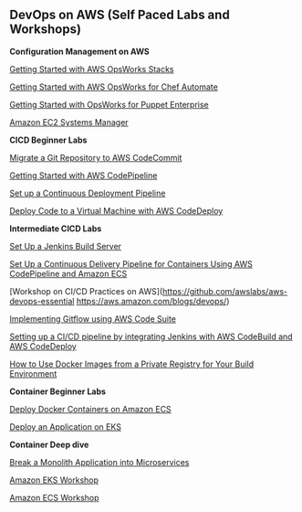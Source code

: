 
## DevOps on AWS (Self Paced Labs and Workshops)

**Configuration Management on AWS**

[Getting Started with AWS OpsWorks Stacks](https://docs.aws.amazon.com/opsworks/latest/userguide/gettingstarted_intro.html)

[Getting Started with AWS OpsWorks for Chef Automate](https://docs.aws.amazon.com/opsworks/latest/userguide/gettingstarted-opscm.html)

[Getting Started with OpsWorks for Puppet Enterprise](https://docs.aws.amazon.com/opsworks/latest/userguide/gettingstarted-opspup.html)

[Amazon EC2 Systems Manager](https://www.youtube.com/playlist?list=PLhr1KZpdzukeH5jKyYi55ef9tEWAllypB)


**CICD Beginner Labs**

[Migrate a Git Repository to AWS CodeCommit](https://aws.amazon.com/getting-started/hands-on/migrate-git-repository/)

[Getting Started with AWS CodePipeline](https://aws.amazon.com/codepipeline/getting-started/)

[Set up a Continuous Deployment Pipeline](https://aws.amazon.com/getting-started/tutorials/continuous-deployment-pipeline/)

[Deploy Code to a Virtual Machine with AWS CodeDeploy](https://aws.amazon.com/getting-started/tutorials/deploy-code-vm/)

**Intermediate CICD Labs**

[Set Up a Jenkins Build Server](https://aws.amazon.com/getting-started/hands-on/setup-jenkins-build-server/)

[Set Up a Continuous Delivery Pipeline for Containers Using AWS CodePipeline and Amazon ECS](https://aws.amazon.com/blogs/compute/set-up-a-continuous-delivery-pipeline-for-containers-using-aws-codepipeline-and-amazon-ecs/)

[Workshop on CI/CD Practices on AWS](https://github.com/awslabs/aws-devops-essential
https://aws.amazon.com/blogs/devops/)

[Implementing Gitflow using AWS Code Suite](implementing-gitflow-using-aws-codepipeline-aws-codecommit-aws-codebuild-and-aws-codedeploy/)

[Setting up a CI/CD pipeline by integrating Jenkins with AWS CodeBuild and AWS CodeDeploy](https://aws.amazon.com/blogs/devops/setting-up-a-ci-cd-pipeline-by-integrating-jenkins-with-aws-codebuild-and-aws-codedeploy/)

[How to Use Docker Images from a Private Registry for Your Build Environment](https://aws.amazon.com/blogs/devops/how-to-use-docker-images-from-a-private-registry-in-aws-codebuild-for-your-build-environment/)

**Container Beginner Labs**

[Deploy Docker Containers on Amazon ECS](https://aws.amazon.com/getting-started/hands-on/deploy-docker-containers/)

[Deploy an Application on EKS](https://aws.amazon.com/getting-started/hands-on/deploy-kubernetes-app-amazon-eks/)


**Container Deep dive**

[Break a Monolith Application into Microservices](https://aws.amazon.com/getting-started/hands-on/break-monolith-app-microservices-ecs-docker-ec2/)

[Amazon EKS Workshop](https://www.eksworkshop.com/)

[Amazon ECS Workshop](https://ecsworkshop.com/)